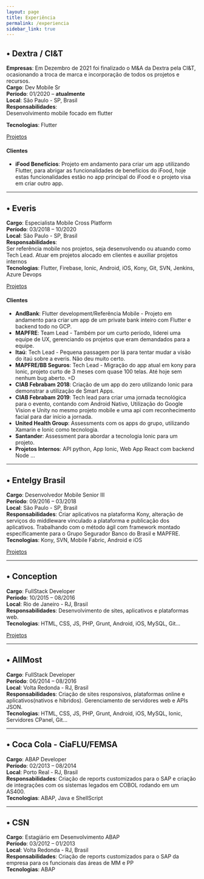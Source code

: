 ```yaml
---
layout: page
title: Experiência
permalink: /experiencia
sidebar_link: true
---
```


## • Dextra / CI&T

**Empresas**: Em Dezembro de 2021 foi finalizado o M&A da Dextra pela CI&T, ocasionando a troca de marca e incorporação de todos os projetos e recursos. <br>
**Cargo**: Dev Mobile Sr <br>
**Período**: 01/2020 – <b>atualmente</b> <br>
**Local**: São Paulo - SP, Brasil <br>
**Responsabilidades**:  <br>
Desenvolvimento mobile focado em flutter<br>


**Tecnologias**: Flutter

<a href="/dextra-ciandt" class="btn">Projetos</a>

#### Clientes
* **iFood Benefícios**: Projeto em andamento para criar um app utilizando Flutter, para abrigar as funcionalidades de benefícios do iFood, hoje estas funcionalidades estão no app principal do iFood e o projeto visa em criar outro app. 

----

## • Everis

**Cargo**: Especialista Mobile Cross Platform <br>
**Período**: 03/2018 – 10/2020 <br>
**Local**: São Paulo - SP, Brasil <br>
**Responsabilidades**:  <br>
Ser referência mobile nos projetos, seja desenvolvendo ou atuando como Tech Lead. Atuar em projetos alocado em clientes e auxiliar projetos internos<br>
**Tecnologias**: Flutter, Firebase, Ionic, Android, iOS, Kony, Git, SVN, Jenkins, Azure Devops

<a href="/everis" class="btn">Projetos</a>

#### Clientes
* **AndBank**: Flutter development/Referência Mobile - Projeto em andamento para criar um app de um private bank inteiro com Flutter e backend todo no GCP.
* **MAPFRE**: Team Lead - Também por um curto período, liderei uma equipe de UX, gerenciando os projetos que eram demandados para a equipe.
* **Itaú**: Tech Lead - Pequena passagem por lá para tentar mudar a visão do itaú sobre a everis. Não deu muito certo.
* **MAPFRE/BB Seguros**: Tech Lead - Migração do app atual em kony para Ionic, projeto curto de 3 meses com quase 100 telas. Até hoje sem nenhum bug aberto. =D
* **CIAB Febrabam 2018**: Criação de um app do zero utilizando Ionic para demonstrar a utilização de Smart Apps.
* **CIAB Febrabam 2019**: Tech lead para criar uma jornada tecnológica para o evento, contando com Android Nativo, Utilização do Google Vision e Unity no mesmo projeto mobile e uma api com reconhecimento facial para dar início a jornada.
* **United Health Group**: Assessments com os apps do grupo, utilizando Xamarin e Ionic como tecnologia. 
* **Santander**: Assessment para abordar a tecnologia Ionic para um projeto.
* **Projetos Internos**: API python, App Ionic, Web App React com backend Node ...

----

## • Entelgy Brasil

**Cargo**: Desenvolvedor Mobile Senior III <br>
**Período**: 09/2016 – 03/2018 <br>
**Local**: São Paulo - SP, Brasil <br>
**Responsabilidades**: Criar aplicativos na plataforma Kony, alteração de serviços do middleware vinculado a plataforma e publicação dos aplicativos. Trabalhando com o método ágil com framework montado específicamente para o Grupo Segurador Banco do Brasil e MAPFRE. <br>
**Tecnologias**: Kony, SVN, Mobile Fabric, Android e iOS <br>

<a href="/entelgybr" class="btn">Projetos</a>

---

## • Conception

**Cargo**: FullStack Developer <br>
**Período**: 10/2015 – 08/2016 <br>
**Local**: Rio de Janeiro - RJ, Brasil <br>
**Responsabilidades**: Desenvolvimento de sites, aplicativos e plataformas web.  <br>
**Tecnologias**: HTML, CSS, JS, PHP, Grunt, Android, iOS, MySQL, Git... <br>

<a href="/conception" class="btn">Projetos</a>

---

## • AllMost

**Cargo**: FullStack Developer <br>
**Período**: 06/2014 – 08/2016 <br>
**Local**: Volta Redonda - RJ, Brasil <br>
**Responsabilidades**: Criação de sites responsivos, plataformas online e aplicativos(nativos e hibridos). Gerenciamento de servidores web e APIs JSON. <br>
**Tecnologias**: HTML, CSS, JS, PHP, Grunt, Android, iOS, MySQL, Ionic, Servidores CPanel, Git... <br>

---

## • Coca Cola - CiaFLU/FEMSA

**Cargo**: ABAP Developer <br>
**Período**: 02/2013 – 08/2014 <br>
**Local**: Porto Real - RJ, Brasil <br>
**Responsabilidades**: Criação de reports customizados para o SAP e criação de integrações com os sistemas legados em COBOL rodando em um AS400.  <br>
**Tecnologias**: ABAP, Java e ShellScript <br>

---

## • CSN

**Cargo**: Estagiário em Desenvolvimento ABAP <br>
**Período**: 03/2012 – 01/2013 <br>
**Local**: Volta Redonda - RJ, Brasil <br>
**Responsabilidades**: Criação de reports customizados para o SAP da empresa para os funcionais das áreas de MM e PP <br>
**Tecnologias**: ABAP<br>

